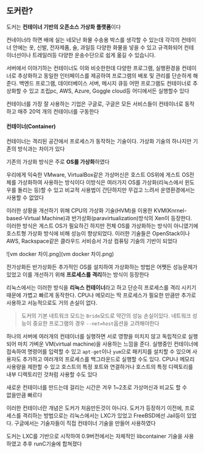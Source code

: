 ## 도커란?

도커는 **컨테이너 기반의 오픈소스 가상화 플랫폼**이다

컨네이너라 하면 배에 실는 네모난 화물 수송용 박스를 생각할 수 있는데 각각의 컨테이너 안에는 옷, 신발, 전자제품, 술, 과일등 다양한 화물을 넣을 수 있고 규격화되어 컨테이너선이나 트레일러등 다양한 운송수단으로 쉽게 옮길 수 있습니다.

서버에서 이야기하는 컨테이너도 이와 비슷한한데 다양한 프로그램, 실행환경을 컨테이너로 추상화하고 동일한 인터페이스를 제공하여 프로그램의 배포 및 관리를 단순하게 해준다. 백엔드 프로그램, 데이터베이스 서버, 메시지 큐등 어떤 프로그램도 컨테이너로 추상화할 수 있고 조립pc, AWS, Azure, Goggle cloud등 어디에서든 실행할수 있다

컨테이너를 가장 잘 사용하는 기업은 구글로, 구글은 모든 서비스들이 컨테이너로 동작하고 매주 20억 개의 컨테이너를 구동한다

#### 컨테이너(Container)

컨테이너는 격리된 공간에서 프로세스가 동작하는 기술이다. 가상화 기술의 하나지만 기존의 방식과는 차이가 있다

기존의 가상화 방식은 주로 **OS를 가상화**하였다

우리에게 익숙한 VMware, VirtualBox같은 가상머신은 호스트 OS위에 게스트 OS전체를 가상화하여 사용하는 방식이다 이방식은 여러가지 OS를 가상화(리눅스에서 윈도우를 돌리는 등)할 수 있고 비교적 사용법이 간단하지만 무겁고 느려서 운영환경에서는 사용할 수 없었다

이러한 상황을 개선하기 위해 CPU의 가상화 기술(HVM)을 이용한 KVM(Knrnel-based-Virtual Machine)과 반가상화(paravirtualization)방식의 Xen이 등장한다. 이러한 방식은 게스트 OS가 필요하긴 하지만 전체 OS를 가상화하는 방식이 아니였기에 호스트형 가상화 방식에 비해 성능이 향상되었다. 이러한 기술들은 OpenStack이나 AWS, Rackspace같은 클라우드 서비승서 가상 컴퓨팅 기술의 기반이 되었다

![vm docker 차이.png](vm docker 차이.png)

전가상화든 반가상화든 추가적인 OS를 설치하여 가상화하는 방법은 어쨋든 성능문제가 있었고 이를 개선하기 위해 **프로세스를 격리**하는 방식이 등장한다

리눅스에서는 이러한 방식을 **리눅스 컨테이너**라고 하고 단순히 프로세스를 격리 시키기 때문에 가볍고 빠르게 동작한다. CPU나 메모리는 딱 프로세스가 필요한 만큼만 추가로 사용하고 서능적으로도 거의 손실이 없다.

> 도커의 기본 네트워크 모드는 `Bride`모드로 약간의 성능 손실이있다. 네트워크 성능이 중요한 프로그램의 경우 `--net=host`옵션을 고려해야한다

하나의 서버에 여러개의 컨테이너를 실행하면 서로 영향을 미치지 않고 독립적으로 실행되어 마치 가벼운 VM(virtual machine)을 사용하는 느낌을 준다. 실행중인 컨테이너에 접속하여 명령어를 입력할 수 있고 `apt-get`이나 `yum`으로 패키지를 설치할 수 있으며 사용자도 추가하고 여러개의 프로세스를 백그라운드로 실행할 수도 있다. CPU나 메모리 사용량을 제한할 수 있고 호스트의 특정 포트와 연결하거나 호스트의 특정 디렉토리를 내부 디렉토리인 것처럼 사용할 수도 있다

새로운 컨테이너를 만드는데 걸리는 시간은 겨우 1~2초로 가상머신과 비교도 할 수  
없을만큼 빠르다

이러한 컨테이너란 개념은 도커가 처음만든것이 아니다. 도커가 등장하기 이전에, 프로세스를 격리하는 방법으로는 리눅스에서는 LXC가 있었고 FreeBSD에선 Jail등이 있었다. 구글에서는 기술자들이 직접 컨테이너 기술을 만들어 사용하였다

도커는 LXC를 기반으로 시작하여 0.9버전에서는 자체적인 libcontainer 기술을 사용하였고 추후 runC기술에 합쳐졌다
